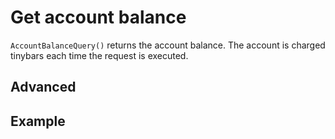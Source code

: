 # Get account balance

`AccountBalanceQuery()` returns the account balance. The account is charged tinybars each time the request is executed.

## Advanced

## Example



